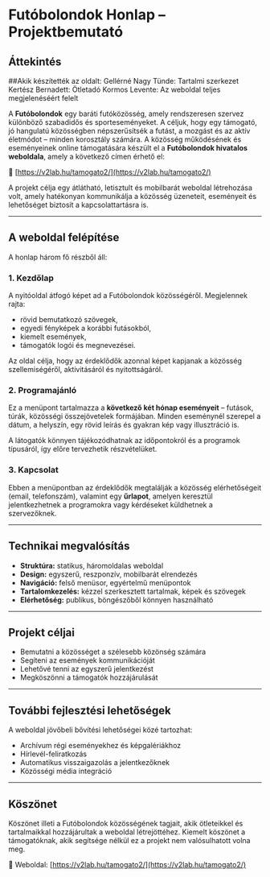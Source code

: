 # Futóbolondok Honlap – Projektbemutató

## Áttekintés

##Akik készítették az oldalt:
Gellérné Nagy Tünde: Tartalmi szerkezet
Kertész Bernadett: Ötletadó
Kormos Levente: Az weboldal teljes megjelenéséért felelt

A **Futóbolondok** egy baráti futóközösség, amely rendszeresen szervez különböző szabadidős és sporteseményeket. A céljuk, hogy egy támogató, jó hangulatú közösségben népszerűsítsék a futást, a mozgást és az aktív életmódot – minden korosztály számára. A közösség működésének és eseményeinek online támogatására készült el a **Futóbolondok hivatalos weboldala**, amely a következő címen érhető el:

🔗 [https://v2lab.hu/tamogato2/](https://v2lab.hu/tamogato2/)

A projekt célja egy átlátható, letisztult és mobilbarát weboldal létrehozása volt, amely hatékonyan kommunikálja a közösség üzeneteit, eseményeit és lehetőséget biztosít a kapcsolattartásra is.

---

## A weboldal felépítése

A honlap három fő részből áll:

### 1. Kezdőlap
A nyitóoldal átfogó képet ad a Futóbolondok közösségéről. Megjelennek rajta:

- rövid bemutatkozó szövegek,
- egyedi fényképek a korábbi futásokból,
- kiemelt események,
- támogatók logói és megnevezései.

Az oldal célja, hogy az érdeklődők azonnal képet kapjanak a közösség szellemiségéről, aktivitásáról és nyitottságáról.

### 2. Programajánló
Ez a menüpont tartalmazza a **következő két hónap eseményeit** – futások, túrák, közösségi összejövetelek formájában. Minden eseménynél szerepel a dátum, a helyszín, egy rövid leírás és gyakran kép vagy illusztráció is.

A látogatók könnyen tájékozódhatnak az időpontokról és a programok típusáról, így előre tervezhetik részvételüket.

### 3. Kapcsolat
Ebben a menüpontban az érdeklődők megtalálják a közösség elérhetőségeit (email, telefonszám), valamint egy **űrlapot**, amelyen keresztül jelentkezhetnek a programokra vagy kérdéseket küldhetnek a szervezőknek.

---

## Technikai megvalósítás

- **Struktúra:** statikus, háromoldalas weboldal
- **Design:** egyszerű, reszponzív, mobilbarát elrendezés
- **Navigáció:** felső menüsor, egyértelmű menüpontok
- **Tartalomkezelés:** kézzel szerkesztett tartalmak, képek és szövegek
- **Elérhetőség:** publikus, böngészőből könnyen használható

---

## Projekt céljai

- Bemutatni a közösséget a szélesebb közönség számára
- Segíteni az események kommunikációját
- Lehetővé tenni az egyszerű jelentkezést
- Megköszönni a támogatók hozzájárulását

---

## További fejlesztési lehetőségek

A weboldal jövőbeli bővítési lehetőségei közé tartozhat:

- Archívum régi eseményekhez és képgalériákhoz
- Hírlevél-feliratkozás
- Automatikus visszaigazolás a jelentkezőknek
- Közösségi média integráció

---

## Köszönet

Köszönet illeti a Futóbolondok közösségének tagjait, akik ötleteikkel és tartalmaikkal hozzájárultak a weboldal létrejöttéhez. Kiemelt köszönet a támogatóknak, akik segítsége nélkül ez a projekt nem valósulhatott volna meg.

📍 Weboldal: [https://v2lab.hu/tamogato2/](https://v2lab.hu/tamogato2/)
